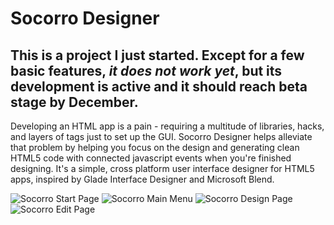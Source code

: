 **Socorro Designer**
===========
This is a project I just started. Except for a few basic features, *it does not work yet*, but its development is active and it should reach beta stage by December.
------------------------------------------------------------------
Developing an HTML app is a pain - requiring a multitude of libraries, hacks, and layers of tags just to set up the GUI. Socorro Designer helps alleviate that problem by helping you focus on the design and generating clean HTML5 code with connected javascript events when you're finished designing. It's a simple, cross platform user interface designer for HTML5 apps, inspired by Glade Interface Designer and Microsoft Blend.
   
![Socorro Start Page](https://raw.githubusercontent.com/ianmartinez/Socorro-IDE/master/start.png "Start Page")
![Socorro Main Menu](https://raw.githubusercontent.com/ianmartinez/Socorro-IDE/master/main_menu.png "Main Menu")
![Socorro Design Page](https://raw.githubusercontent.com/ianmartinez/Socorro-IDE/master/design.png "Design Page")
![Socorro Edit Page](https://raw.githubusercontent.com/ianmartinez/Socorro-IDE/master/edit.png "Edit Page")
